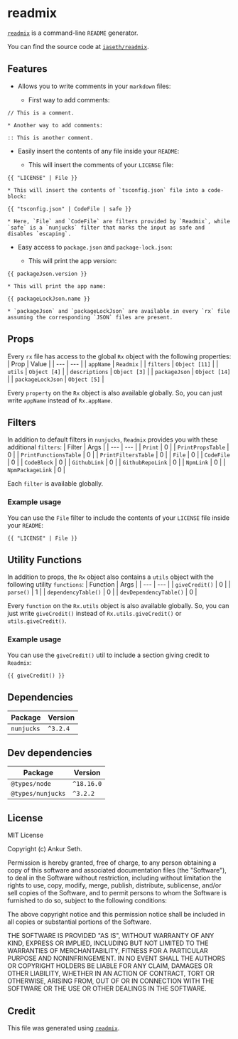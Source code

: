 
# readmix

[`readmix`](https://www.npmjs.com/package/readmix) is a command-line `README` generator.

You can find the source code at [`iaseth/readmix`](https://github.com/iaseth/readmix).



## Features
* Allows you to write comments in your `markdown` files:

    * First way to add comments:
        
```
// This is a comment.
```

    * Another way to add comments:
        
```
:: This is another comment.
```


* Easily insert the contents of any file inside your `README`:

    * This will insert the comments of your `LICENSE` file:

```
{{ "LICENSE" | File }}
```

    * This will insert the contents of `tsconfig.json` file into a code-block:

```
{{ "tsconfig.json" | CodeFile | safe }}
```

    * Here, `File` and `CodeFile` are filters provided by `Readmix`, while `safe` is a `nunjucks` filter that marks the input as safe and disables `escaping`.

* Easy access to `package.json` and `package-lock.json`:

    * This will print the app version:

```
{{ packageJson.version }}
```

    * This will print the app name:

```
{{ packageLockJson.name }}
```

    * `packageJson` and `packageLockJson` are available in every `rx` file assuming the corresponding `JSON` files are present.



## Props

Every `rx` file has access to the global `Rx` object with the following properties:
| Prop | Value |
| --- | --- |
| `appName` | `Readmix` |
| `filters` | `Object [11]` |
| `utils` | `Object [4]` |
| `descriptions` | `Object [3]` |
| `packageJson` | `Object [14]` |
| `packageLockJson` | `Object [5]` |


Every `property` on the `Rx` object is also available globally.
So, you can just write `appName` instead of `Rx.appName`.



## Filters

In addition to default filters in `nunjucks`, `Readmix` provides you with these additional `filters`:
| Filter | Args |
| --- | --- |
| `Print` | 0 |
| `PrintPropsTable` | 0 |
| `PrintFunctionsTable` | 0 |
| `PrintFiltersTable` | 0 |
| `File` | 0 |
| `CodeFile` | 0 |
| `CodeBlock` | 0 |
| `GithubLink` | 0 |
| `GithubRepoLink` | 0 |
| `NpmLink` | 0 |
| `NpmPackageLink` | 0 |

Each `filter` is available globally.


### Example usage
You can use the `File` filter to include the contents of your `LICENSE` file inside your `README`:


```
{{ "LICENSE" | File }}
```




## Utility Functions

In addition to props, the `Rx` object also contains a `utils` object with the following utility `functions`:
| Function | Args |
| --- | --- |
| `giveCredit()` | 0 |
| `parse()` | 1 |
| `dependencyTable()` | 0 |
| `devDependencyTable()` | 0 |


Every `function` on the `Rx.utils` object is also available globally.
So, you can just write `giveCredit()` instead of `Rx.utils.giveCredit()` or `utils.giveCredit()`.

### Example usage
You can use the `giveCredit()` util to include a section giving credit to `Readmix`:


```
{{ giveCredit() }}
```




## Dependencies
| Package | Version |
| --- | --- |
| `nunjucks` | `^3.2.4` |



## Dev dependencies
| Package | Version |
| --- | --- |
| `@types/node` | `^18.16.0` |
| `@types/nunjucks` | `^3.2.2` |



## License
MIT License

Copyright (c) Ankur Seth.

Permission is hereby granted, free of charge, to any person obtaining a copy
of this software and associated documentation files (the &quot;Software&quot;), to deal
in the Software without restriction, including without limitation the rights
to use, copy, modify, merge, publish, distribute, sublicense, and/or sell
copies of the Software, and to permit persons to whom the Software is
furnished to do so, subject to the following conditions:

The above copyright notice and this permission notice shall be included in all
copies or substantial portions of the Software.

THE SOFTWARE IS PROVIDED &quot;AS IS&quot;, WITHOUT WARRANTY OF ANY KIND, EXPRESS OR
IMPLIED, INCLUDING BUT NOT LIMITED TO THE WARRANTIES OF MERCHANTABILITY,
FITNESS FOR A PARTICULAR PURPOSE AND NONINFRINGEMENT. IN NO EVENT SHALL THE
AUTHORS OR COPYRIGHT HOLDERS BE LIABLE FOR ANY CLAIM, DAMAGES OR OTHER
LIABILITY, WHETHER IN AN ACTION OF CONTRACT, TORT OR OTHERWISE, ARISING FROM,
OUT OF OR IN CONNECTION WITH THE SOFTWARE OR THE USE OR OTHER DEALINGS IN THE
SOFTWARE.


## Credit

This file was generated using [`readmix`](https://github.com/iaseth/readmix).

